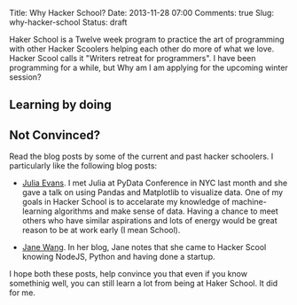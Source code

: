 Title: Why Hacker School?
Date: 2013-11-28 07:00
Comments: true
Slug: why-hacker-school
Status: draft

<!-- PELICAN_BEGIN_SUMMARY -->
Haker School is a Twelve week program to practice the art of programming with other Hacker Scoolers helping each other do more of what we love.  Hacker Scool calls it "Writers retreat for programmers".  I have been programming for a while, but Why am I am applying for the upcoming winter session?
<!-- PELICAN_END_SUMMARY -->

Learning by doing
-----------------




Not Convinced?
--------------

Read the blog posts by some of the current and past hacker schoolers.  I particularly like the following blog posts:

* [Julia Evans](http://jvns.ca/).  I met Julia at PyData Conference in NYC last month and she gave a talk on using Pandas and Matplotlib to visualize data.  One of my goals in Hacker School is to accelarate my knowledge of machine-learning algorithms and make sense of data.  Having a chance to meet others who have similar aspirations and lots of energy would be great reason to be at work early (I mean School).

* [Jane Wang](http://janelwang.com/post/39331427467/q-a-5-questions-about-hacker-school).  In her blog, Jane notes that she came to Hacker Scool knowing NodeJS, Python and having done a startup.

I hope both these posts, help convince you that even if you know somethinig well, you can still learn a lot from being at Haker School.  It did for me.
